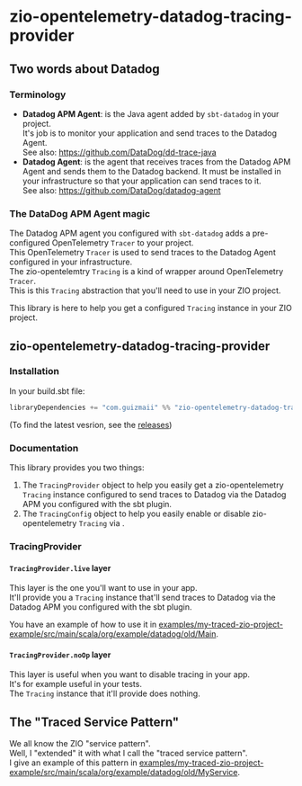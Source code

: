 # zio-opentelemetry-datadog-tracing-provider

## Two words about Datadog

### Terminology

- **Datadog APM Agent**: is the Java agent added by `sbt-datadog` in your project.    
  It's job is to monitor your application and send traces to the Datadog Agent.   
  See also: https://github.com/DataDog/dd-trace-java   
- **Datadog Agent**: is the agent that receives traces from the Datadog APM Agent and sends them to the Datadog backend.
  It must be installed in your infrastructure so that your application can send traces to it.    
  See also: https://github.com/DataDog/datadog-agent   

### The DataDog APM Agent magic

The Datadog APM agent you configured with `sbt-datadog` adds a pre-configured OpenTelemetry `Tracer` to your project.    
This OpenTelemetry `Tracer` is used to send traces to the Datadog Agent configured in your infrastructure.   
The zio-opentelemtry `Tracing` is a kind of wrapper around OpenTelemetry `Tracer`.   
This is this `Tracing` abstraction that you'll need to use in your ZIO project.

This library is here to help you get a configured `Tracing` instance in your ZIO project.

## zio-opentelemetry-datadog-tracing-provider

### Installation

In your build.sbt file:
```scala
libraryDependencies += "com.guizmaii" %% "zio-opentelemetry-datadog-tracing-provider" % "x.x.x"
```
(To find the latest vesrion, see the [releases](https://github.com/guizmaii-opensource/sbt-datadog/releases))

### Documentation

This library provides you two things:
1. The `TracingProvider` object to help you easily get a zio-opentelemetry `Tracing` instance configured to send traces to Datadog via the Datadog APM you configured with the sbt plugin.
2. The `TracingConfig` object to help you easily enable or disable zio-opentelemetry `Tracing` via .

### TracingProvider

#### `TracingProvider.live` layer

This layer is the one you'll want to use in your app.    
It'll provide you a `Tracing` instance that'll send traces to Datadog via the Datadog APM you configured with the sbt plugin.

You have an example of how to use it in [examples/my-traced-zio-project-example/src/main/scala/org/example/datadog/old/Main](examples/my-traced-zio-project-example/src/main/scala/org/example/datadog/otlp/Main.scala).

#### `TracingProvider.noOp` layer

This layer is useful when you want to disable tracing in your app.   
It's for example useful in your tests.   
The `Tracing` instance that it'll provide does nothing. 

## The "Traced Service Pattern"

We all know the ZIO "service pattern".      
Well, I "extended" it with what I call the "traced service pattern".    
I give an example of this pattern in [examples/my-traced-zio-project-example/src/main/scala/org/example/datadog/old/MyService](examples/my-traced-zio-project-example/src/main/scala/org/example/datadog/otlp/MyService.scala).
